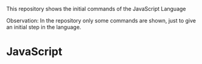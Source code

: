 This repository shows the initial commands of the JavaScript Language

Observation: In the repository only some commands are shown, just to give an initial step in the language.

# JavaScript
